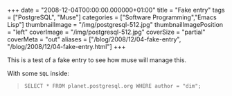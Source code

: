 +++
date = "2008-12-04T00:00:00.000000+01:00"
title = "Fake entry"
tags = ["PostgreSQL", "Muse"]
categories = ["Software Programming","Emacs Lisp"]
thumbnailImage = "/img/postgresql-512.jpg"
thumbnailImagePosition = "left"
coverImage = "/img/postgresql-512.jpg"
coverSize = "partial"
coverMeta = "out"
aliases = ["/blog/2008/12/04-fake-entry",
           "/blog/2008/12/04-fake-entry.html"]
+++

This is a test of a fake entry to see how muse will manage this.

With some 
`SQL` inside:

> `SELECT * FROM planet.postgresql.org WHERE author = "dim";
> `

